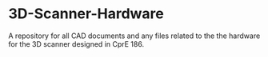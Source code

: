 # 3D-Scanner-Hardware
A repository for all CAD documents and any files related to the the hardware for the 3D scanner designed in CprE 186.
